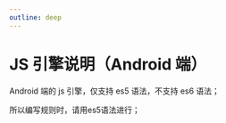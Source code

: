 ```yaml
---
outline: deep
---
```


# JS 引擎说明（Android 端）

Android 端的 js 引擎，仅支持 es5 语法，不支持 es6 语法；

所以编写规则时，请用es5语法进行；